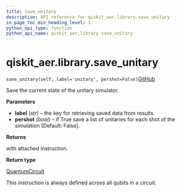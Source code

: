 ```yaml
---
title: save_unitary
description: API reference for qiskit_aer.library.save_unitary
in_page_toc_min_heading_level: 1
python_api_type: function
python_api_name: qiskit_aer.library.save_unitary
---
```


# qiskit\_aer.library.save\_unitary

<span id="qiskit_aer.library.save_unitary" />

`save_unitary(self, label='unitary', pershot=False)`[GitHub](https://github.com/qiskit/qiskit/tree/stable/0.41/qiskit_aer/library/save_instructions/save_unitary.py "view source code")

Save the current state of the unitary simulator.

**Parameters**

*   **label** (*str*) – the key for retrieving saved data from results.
*   **pershot** (*bool*) – if True save a list of unitaries for each shot of the simulation \[Default: False].

**Returns**

with attached instruction.

**Return type**

[QuantumCircuit](qiskit.circuit.QuantumCircuit "qiskit.circuit.QuantumCircuit")

<Admonition title="Note" type="note">
  This instruction is always defined across all qubits in a circuit.
</Admonition>

